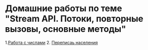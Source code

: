 # Домашние работы по теме "Stream API. Потоки, повторные вызовы, основные методы"

1.[Работа с числами](https://github.com/dilav1941/3.2_Stream_API/tree/master/Calculator/src/com/company)
2. [Переписаь населения](https://github.com/dilav1941/3.2_Stream_API/tree/master/Сensus/src/com/company)